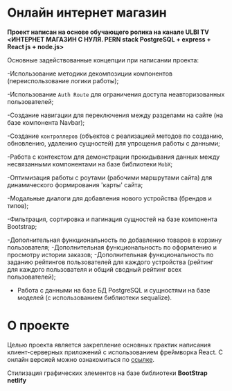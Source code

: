 # Онлайн интернет магазин

**Проект написан на основе обучающего ролика на канале ULBI TV <ИНТЕРНЕТ МАГАЗИН С НУЛЯ. PERN stack PostgreSQL + express + React js + node.js>**

Основные задействованные концепции при написании проекта:

-Использование методики декомпозиции компонентов (переиспользование логики работы);

-Использование `Auth Route` для ограничения доступа неавторизованных пользователей;

-Создание навигации для переключения между разделами на сайте (на базе компонента Navbar);

-Создание `контроллеров` (объектов с реализацией методов по созданию, обновлению, удалению сущностей) для упрощения работы с данными;

-Работа с контекстом для демонстрации прокидывания данных между несвязанными компонентами на базе библиотеки `MobX`;

-Оптимизация работы с роутами (рабочими маршрутами сайта) для динамического формирования 'карты' сайта;

-Модальные диалоги для добавления нового устройства (брендов и типов);

-Фильтрация, сортировка и пагинация сущностей на базе компонента Bootstrap;

-Дополнительная функциональность по добавлению товаров в корзину пользователя;
-Дополнительная функциональность по оформлению и просмотру истории заказов;
-Дополнительная функциональность по заданию рейтингов пользователей для каждого устройства (рейтинг для каждого пользователя и общий сводный рейтинг всех пользователей);

- Работа с данными на базе БД PostgreSQL и сущностями на базе моделей (с использованием библиотеки sequalize).

# О проекте
Целью проекта является закрепление основных практик написания клиент-серверных приложений с использованием фреймворка React. С онлайн версией можно ознакомиться по [ссылке](https://a10986-ff0e.c.d-f.pw/).

Стилизация графических элементов на базе библиотеки **BootStrap netlify**
